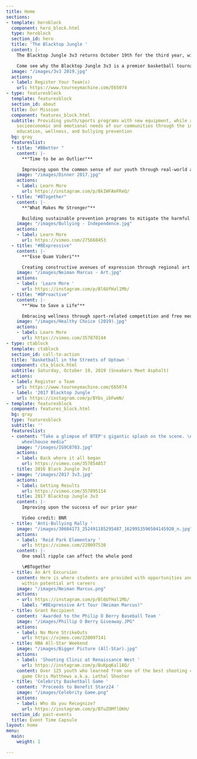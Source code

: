 ```yaml
---
title: Home
sections:
- template: heroblock
  component: hero_block.html
  type: heroblock
  section_id: hero
  title: 'The Blacktop Jungle '
  content: |-
    The Blacktop Jungle 3v3 returns October 19th for the third year, with over 100 expected teams, 400 players, and 1000 spectators from across the region. All skill and age levels as we converge on the streets of Charlotte for a day of competition and fun in the sun.

    Come see why the Blacktop Jungle 3v3 is a premier basketball tournament in the Carolinas.
  image: "/images/3v3 2019.jpg"
  actions:
  - label: Register Your Team(s)
    url: https://www.tourneymachine.com/E65074
- type: featuresblock
  template: featuresblock
  section_id: about
  title: Our Mission
  component: features_block.html
  subtitle: Providing youth/sports programs with new equipment, while addressing the
    socioeconomic and emotional needs of our communities through the initiatives of
    education, wellness, and bullying prevention
  bg: gray
  featureslist:
  - title: "#BBetter "
    content: |-
      **"Time to be an Outlier"**

      Improving upon the common sense of our youth through real-world applications, in order to construct socially robust and diverse networks
    image: "/images/Dinner 2017.jpg"
    actions:
    - label: Learn More
      url: https://instagram.com/p/BkIWFAmFReQ/
  - title: "#BTogether"
    content: |-
      **"What Makes Me Stronger"**

      Building sustainable prevention programs to mitigate the harmful effects of depression, low self-esteem and academic inefficiency caused from bullying
    image: "/images/Bullying - Independence.jpg"
    actions:
    - label: Learn More
      url: https://vimeo.com/275668453
  - title: "#BExpressive"
    content: |-
      **"Esse Quam Videri"**

      Creating constructive avenues of expression through regional art competitions to enhance personal growth and artistic achievements of each individual
    image: "/images/Neiman Marcus - Art.jpg"
    actions:
    - label: 'Learn More '
      url: https://instagram.com/p/Bl6UfHal1Mb/
  - title: "#BProactive"
    content: |-
      **"How to Save a Life"**

      Embracing wellness through sport-related competition and free medical screenings to encourage individuals to lead healthy lives
    image: "/images/Healthy Choice (2019).jpg"
    actions:
    - label: Learn More
      url: https://vimeo.com/357870144
- type: ctablock
  template: ctablock
  section_id: call-to-action
  title: 'Basketball in the Streets of Uptown '
  component: cta_block.html
  subtitle: Saturday, October 19, 2019 (Sneakers Meet Asphalt)
  actions:
  - label: Register a Team
    url: https://www.tourneymachine.com/E65074
  - label: '2017 Blacktop Jungle '
    url: https://instagram.com/p/BYbs_ibFwmN/
- template: featuresblock
  component: features_block.html
  bg: gray
  type: featuresblock
  subtitle: ''
  featureslist:
  - content: "Take a glimpse of BTEP's gigantic splash on the scene. \n\nVideo credit:
      wheelhouse media"
    image: "/images/IG9C8703.jpg"
    actions:
    - label: Back where it all began
      url: https://vimeo.com/357854857
    title: 2016 Black Jungle 3v3
  - image: "/images/2017 3v3.jpg"
    actions:
    - label: Getting Results
      url: https://vimeo.com/357895114
    title: 2017 Blacktop Jungle 3v3
    content: |-
      Improving upon the success of our prior year

      Video credit: BNR
  - title: 'Anti-Bullying Rally '
    image: "/images/30604173_252491185295487_1629953596504145920_n.jpg"
    actions:
    - label: 'Reid Park Elementary '
      url: https://vimeo.com/220097530
    content: |-
      One small ripple can affect the whole pond

      \#BTogether
  - title: An Art Excursion
    content: Here is where students are provided with opportunities and experiences
      within potential art careers
    image: "/images/Neiman Marcus.png"
    actions:
    - url: https://instagram.com/p/Bl6UfHal1Mb/
      label: "#BExpressive Art Tour (Neiman Marcus)"
  - title: Grant Recipient
    content: 'Awarded to the Philip O Berry Baseball Team '
    image: "/images/Phillip O Berry Giveaway.JPG"
    actions:
    - label: No More StrikeOuts
      url: https://vimeo.com/220097141
  - title: NBA All-Star Weekend
    image: "/images/Bigger Picture (All-Star).jpg"
    actions:
    - label: 'Shooting Clinic at Renaissance West '
      url: https://instagram.com/p/BuKpqKal18Q/
    content: Over 125 youth who learned from one of the best shooting coaches in the
      game Chris Matthews a.k.a. Lethal Shooter
  - title: 'Celebrity Basketball Game '
    content: 'Proceeds to Benefit Starz24 '
    image: "/images/Celebrity Game.png"
    actions:
    - label: Who do you Recognize?
      url: https://instagram.com/p/BTuZOMflOKH/
  section_id: past-events
  title: Event Time Capsule
layout: home
menu:
  main:
    weight: 1

---
```


